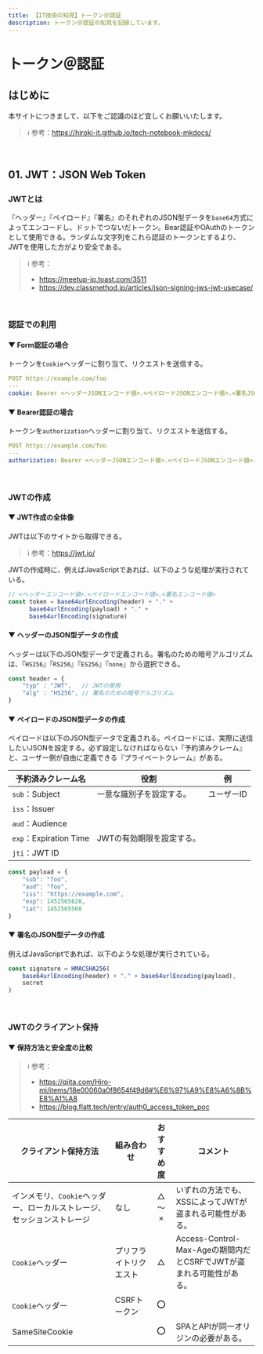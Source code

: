 ```yaml
---
title: 【IT技術の知見】トークン＠認証
description: トークン＠認証の知見を記録しています。
---
```


# トークン＠認証

## はじめに

本サイトにつきまして、以下をご認識のほど宜しくお願いいたします。

> ℹ️ 参考：https://hiroki-it.github.io/tech-notebook-mkdocs/

<br>

## 01. JWT：JSON Web Token

### JWTとは

『ヘッダー』『ペイロード』『署名』のそれぞれのJSON型データを```base64```方式によってエンコードし、ドットでつないだトークン。Bear認証やOAuthのトークンとして使用できる。ランダムな文字列をこれら認証のトークンとするより、JWTを使用した方がより安全である。

> ℹ️ 参考：
>
> - https://meetup-jp.toast.com/3511
> - https://dev.classmethod.jp/articles/json-signing-jws-jwt-usecase/

<br>

### 認証での利用

#### ▼ Form認証の場合

トークンを```Cookie```ヘッダーに割り当て、リクエストを送信する。

```yaml
POST https://example.com/foo
---
cookie: Bearer <ヘッダーJSONエンコード値>.<ペイロードJSONエンコード値>.<署名JSONエンコード値>
```


#### ▼ Bearer認証の場合

トークンを```authorization```ヘッダーに割り当て、リクエストを送信する。

```yaml
POST https://example.com/foo
---
authorization: Bearer <ヘッダーJSONエンコード値>.<ペイロードJSONエンコード値>.<署名JSONエンコード値>
```

<br>

### JWTの作成

#### ▼ JWT作成の全体像

JWTは以下のサイトから取得できる。

> ℹ️ 参考：https://jwt.io/

JWTの作成時に、例えばJavaScriptであれば、以下のような処理が実行されている。

```javascript
// <ヘッダーエンコード値>.<ペイロードエンコード値>.<署名エンコード値>
const token = base64urlEncoding(header) + "." +
      base64urlEncoding(payload) + "." +
      base64urlEncoding(signature)
```

#### ▼ ヘッダーのJSON型データの作成

ヘッダーは以下のJSON型データで定義される。署名のための暗号アルゴリズムは、『```HS256```』『```RS256```』『```ES256```』『```none```』から選択できる。

```javascript
const header = {
    "typ" : "JWT",   // JWTの使用
    "alg" : "HS256", // 署名のための暗号アルゴリズム
}
```

#### ▼ ペイロードのJSON型データの作成

ペイロードは以下のJSON型データで定義される。ペイロードには、実際に送信したいJSONを設定する。必ず設定しなければならない『予約済みクレーム』と、ユーザー側が自由に定義できる『プライベートクレーム』がある。

| 予約済みクレーム名             | 役割                 | 例     |
|---------------------------|----------------------|--------|
| ```sub```：Subject         | 一意な識別子を設定する。  | ユーザーID |
| ```iss```：Issuer          |                      |        |
| ```aud```：Audience        |                      |        |
| ```exp```：Expiration Time | JWTの有効期限を設定する。 |        |
| ```jti```：JWT ID          |                      |        |

```javascript
const payload = {
    "sub": "foo",
    "aud": "foo",
    "iss": "https://example.com",
    "exp": 1452565628,
    "iat": 1452565568
}
```

#### ▼ 署名のJSON型データの作成

例えばJavaScriptであれば、以下のような処理が実行されている。

```javascript
const signature = HMACSHA256(
    base64urlEncoding(header) + "." + base64urlEncoding(payload),
    secret
)
```

<br>

### JWTのクライアント保持

#### ▼ 保持方法と安全度の比較

> ℹ️ 参考：
>
> - https://qiita.com/Hiro-mi/items/18e00060a0f8654f49d6#%E6%97%A9%E8%A6%8B%E8%A1%A8
> - https://blog.flatt.tech/entry/auth0_access_token_poc

| クライアント保持方法                              | 組み合わせ     | おすすめ度 | コメント                                                    |
|---------------------------------------------|-------------|:------:|---------------------------------------------------------|
| インメモリ、```Cookie```ヘッダー、ローカルストレージ、セッションストレージ | なし          | △ 〜 ×  | いずれの方法でも、XSSによってJWTが盗まれる可能性がある。                   |
| ```Cookie```ヘッダー                            | プリフライトリクエスト |   △    | Access-Control-Max-Ageの期間内だとCSRFでJWTが盗まれる可能性がある。 |
| ```Cookie```ヘッダー                            | CSRFトークン    |   ⭕    |                                                         |
| SameSiteCookie                              |             |   ⭕    | SPAとAPIが同一オリジンの必要がある。                               |

<br>
